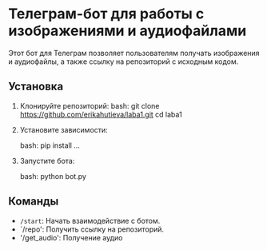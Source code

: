 # Телеграм-бот для работы с изображениями и аудиофайлами

Этот бот для Телеграм позволяет пользователям получать изображения и аудиофайлы, а также ссылку на репозиторий с исходным кодом.

## Установка

1. Клонируйте репозиторий:
    bash:
    git clone https://github.com/erikahutieva/laba1.git
    cd laba1


2. Установите зависимости:

    bash:
    pip install ...

3. Запустите бота:

    bash:
    python bot.py


## Команды

- `/start`: Начать взаимодействие с ботом.
- `/repo': Получить ссылку на репозиторий.
- '/get_audio': Получение аудио


